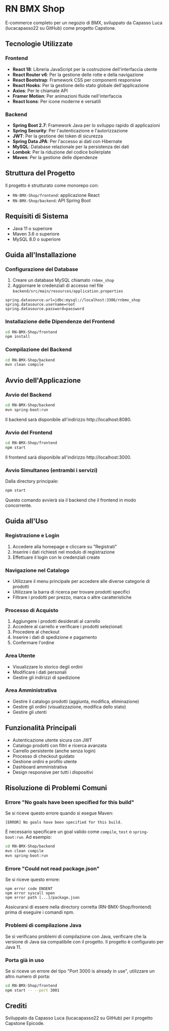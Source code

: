 # RN BMX Shop

E-commerce completo per un negozio di BMX, sviluppato da Capasso Luca (lucacapasso22 su GitHub) come progetto Capstone.

## Tecnologie Utilizzate

### Frontend

- **React 18**: Libreria JavaScript per la costruzione dell'interfaccia utente
- **React Router v6**: Per la gestione delle rotte e della navigazione
- **React Bootstrap**: Framework CSS per componenti responsive
- **React Hooks**: Per la gestione dello stato globale dell'applicazione
- **Axios**: Per le chiamate API
- **Framer Motion**: Per animazioni fluide nell'interfaccia
- **React Icons**: Per icone moderne e versatili

### Backend

- **Spring Boot 2.7**: Framework Java per lo sviluppo rapido di applicazioni
- **Spring Security**: Per l'autenticazione e l'autorizzazione
- **JWT**: Per la gestione dei token di sicurezza
- **Spring Data JPA**: Per l'accesso ai dati con Hibernate
- **MySQL**: Database relazionale per la persistenza dei dati
- **Lombok**: Per la riduzione del codice boilerplate
- **Maven**: Per la gestione delle dipendenze

## Struttura del Progetto

Il progetto è strutturato come monorepo con:

- `RN-BMX-Shop/frontend`: applicazione React
- `RN-BMX-Shop/backend`: API Spring Boot

## Requisiti di Sistema

- Java 11 o superiore
- Maven 3.6 o superiore
- MySQL 8.0 o superiore

## Guida all'Installazione

### Configurazione del Database

1. Creare un database MySQL chiamato `rnbmx_shop`
2. Aggiornare le credenziali di accesso nel file `backend/src/main/resources/application.properties`

```properties
spring.datasource.url=jdbc:mysql://localhost:3306/rnbmx_shop
spring.datasource.username=root
spring.datasource.password=password
```

### Installazione delle Dipendenze del Frontend

```bash
cd RN-BMX-Shop/frontend
npm install
```

### Compilazione del Backend

```bash
cd RN-BMX-Shop/backend
mvn clean compile
```

## Avvio dell'Applicazione

### Avvio del Backend

```bash
cd RN-BMX-Shop/backend
mvn spring-boot:run
```

Il backend sarà disponibile all'indirizzo http://localhost:8080.

### Avvio del Frontend

```bash
cd RN-BMX-Shop/frontend
npm start
```

Il frontend sarà disponibile all'indirizzo http://localhost:3000.

### Avvio Simultaneo (entrambi i servizi)

Dalla directory principale:

```bash
npm start
```

Questo comando avvierà sia il backend che il frontend in modo concorrente.

## Guida all'Uso

### Registrazione e Login

1. Accedere alla homepage e cliccare su "Registrati"
2. Inserire i dati richiesti nel modulo di registrazione
3. Effettuare il login con le credenziali create

### Navigazione nel Catalogo

- Utilizzare il menu principale per accedere alle diverse categorie di prodotti
- Utilizzare la barra di ricerca per trovare prodotti specifici
- Filtrare i prodotti per prezzo, marca o altre caratteristiche

### Processo di Acquisto

1. Aggiungere i prodotti desiderati al carrello
2. Accedere al carrello e verificare i prodotti selezionati
3. Procedere al checkout
4. Inserire i dati di spedizione e pagamento
5. Confermare l'ordine

### Area Utente

- Visualizzare lo storico degli ordini
- Modificare i dati personali
- Gestire gli indirizzi di spedizione

### Area Amministrativa

- Gestire il catalogo prodotti (aggiunta, modifica, eliminazione)
- Gestire gli ordini (visualizzazione, modifica dello stato)
- Gestire gli utenti

## Funzionalità Principali

- Autenticazione utente sicura con JWT
- Catalogo prodotti con filtri e ricerca avanzata
- Carrello persistente (anche senza login)
- Processo di checkout guidato
- Gestione ordini e profilo utente
- Dashboard amministrativa
- Design responsive per tutti i dispositivi

## Risoluzione di Problemi Comuni

### Errore "No goals have been specified for this build"

Se si riceve questo errore quando si esegue Maven:

```
[ERROR] No goals have been specified for this build.
```

È necessario specificare un goal valido come `compile`, `test` o `spring-boot:run`. Ad esempio:

```bash
cd RN-BMX-Shop/backend
mvn clean compile
mvn spring-boot:run
```

### Errore "Could not read package.json"

Se si riceve questo errore:

```
npm error code ENOENT
npm error syscall open
npm error path [...]/package.json
```

Assicurarsi di essere nella directory corretta (RN-BMX-Shop/frontend) prima di eseguire i comandi npm.

### Problemi di compilazione Java

Se si verificano problemi di compilazione con Java, verificare che la versione di Java sia compatibile con il progetto. Il progetto è configurato per Java 11.

### Porta già in uso

Se si riceve un errore del tipo "Port 3000 is already in use", utilizzare un altro numero di porta:

```bash
cd RN-BMX-Shop/frontend
npm start -- --port 3001
```

## Crediti

Sviluppato da Capasso Luca (lucacapasso22 su GitHub) per il progetto Capstone Epicode.
